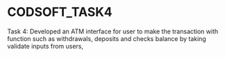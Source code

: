 # CODSOFT_TASK4
Task 4: 
Developed an ATM interface for user to make the transaction with function such as withdrawals, deposits and checks balance by taking validate inputs from users,

